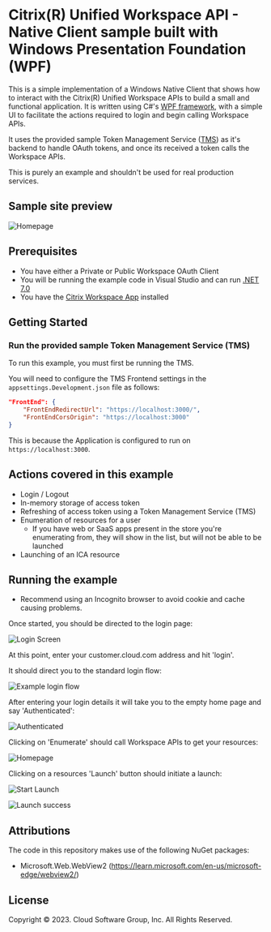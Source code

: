 # Citrix(R) Unified Workspace API - Native Client sample built with Windows Presentation Foundation (WPF)

This is a simple implementation of a Windows Native Client that shows how to interact with the Citrix(R) Unified Workspace APIs to build a small and functional application. It is written using C#'s [WPF framework](https://github.com/dotnet/wpf), with a simple UI to facilitate the actions required to login and begin calling Workspace APIs.

It uses the provided sample Token Management Service ([TMS](./Citrix.UnifiedApi.Test.TMS/README.md)) as it's backend to handle OAuth tokens, and once its received a token calls the Workspace APIs.

This is purely an example and shouldn't be used for real production services.

## Sample site preview

![Homepage](./screenshots/Resources.PNG)

## Prerequisites

- You have either a Private or Public Workspace OAuth Client
- You will be running the example code in Visual Studio and can run [.NET 7.0](https://dotnet.microsoft.com/en-us/download/dotnet/7.0)
- You have the [Citrix Workspace App](https://www.citrix.com/downloads/workspace-app/windows/workspace-app-for-windows-latest.html) installed

## Getting Started

### Run the provided sample Token Management Service (TMS)

To run this example, you must first be running the TMS.

You will need to configure the TMS Frontend settings in the `appsettings.Development.json` file as follows:

```json
"FrontEnd": {
    "FrontEndRedirectUrl": "https://localhost:3000/",
    "FrontEndCorsOrigin": "https://localhost:3000"
}
```

This is because the Application is configured to run on `https://localhost:3000`.

## Actions covered in this example

- Login / Logout
- In-memory storage of access token
- Refreshing of access token using a Token Management Service (TMS)
- Enumeration of resources for a user
  - If you have web or SaaS apps present in the store you're enumerating from, they will show in the list, but will not be able to be launched
- Launching of an ICA resource

## Running the example

- Recommend using an Incognito browser to avoid cookie and cache causing problems.

Once started, you should be directed to the login page:

![Login Screen](./screenshots/Login.PNG)

At this point, enter your customer.cloud.com address and hit 'login'.

It should direct you to the standard login flow:

![Example login flow](./screenshots/Login_2.PNG)

After entering your login details it will take you to the empty home page and say 'Authenticated':

![Authenticated](./screenshots/Authenticated.PNG)

Clicking on 'Enumerate' should call Workspace APIs to get your resources:

![Homepage](./screenshots/Resources.PNG)

Clicking on a resources 'Launch' button should initiate a launch:

![Start Launch](./screenshots/Launching.PNG)

![Launch success](./screenshots/Launched.PNG)

## Attributions

The code in this repository makes use of the following NuGet packages:

- Microsoft.Web.WebView2 (https://learn.microsoft.com/en-us/microsoft-edge/webview2/)

## License

Copyright &copy; 2023. Cloud Software Group, Inc. All Rights Reserved.
